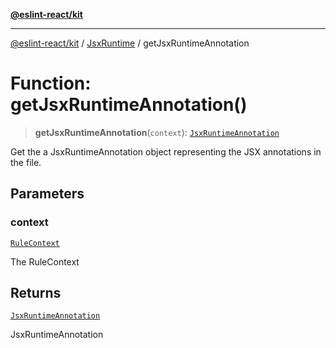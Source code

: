 [**@eslint-react/kit**](../../../../README.md)

***

[@eslint-react/kit](../../../../README.md) / [JsxRuntime](../README.md) / getJsxRuntimeAnnotation

# Function: getJsxRuntimeAnnotation()

> **getJsxRuntimeAnnotation**(`context`): [`JsxRuntimeAnnotation`](../interfaces/JsxRuntimeAnnotation.md)

Get the a JsxRuntimeAnnotation object representing the JSX annotations in the file.

## Parameters

### context

[`RuleContext`](../../../../type-aliases/RuleContext.md)

The RuleContext

## Returns

[`JsxRuntimeAnnotation`](../interfaces/JsxRuntimeAnnotation.md)

JsxRuntimeAnnotation
